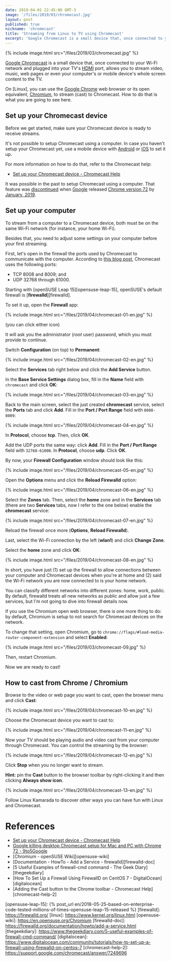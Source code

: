 ```yaml
---
date: 2019-04-01 22:45:00 GMT-3
image: '/files/2019/03/chromecast.jpg'
layout: post
published: true
nickname: 'chromecast'
title: 'Streaming from Linux to TV using Chromecast'
excerpt: 'Google Chromecast is a small device that, once connected to your Wi-Fi network and plugged into your TV’s HDMI port, allows you to stream video, music, web pages or even your computer’s or mobile device’s whole screen content to the TV. On Linux, you can use the Google Chrome web browser or its open equivalent, Chromium, to stream (cast) to Chromecast. How to do that is what you are going to see here.'
---
```


{% include image.html src="/files/2019/03/chromecast.jpg" %}

[Google Chromecast][chromecast] is a small device that, once connected to your Wi-Fi network and plugged into your TV's [HDMI] port, allows you to stream video, music, web pages or even your computer's or mobile device's whole screen content to the TV.

On [Linux], you can use the [Google Chrome][chrome] web browser or its open equivalent, [Chromium], to stream (cast) to Chromecast. How to do that is what you are going to see here.

## Set up your Chromecast device

Before we get started, make sure your Chromecast device is ready to receive streams.

It's not possible to setup Chromecast using a computer. In case you haven't setup your Chromecast yet, use a mobile device with [Android] or [iOS] to set it up.

For more information on how to do that, refer to the Chromecast help:

- [Set up your Chromecast device - Chromecast Help][chromecast-help-1]

It was possible in the past to setup Chromecast using a computer. That feature was [discontinued][9to5google] when [Google] released [Chrome version 72][chrome-72] by [January, 2019][chrome-72].

## Set up your computer

To stream from a computer to a Chromecast device, both must be on the same Wi-Fi network (for instance, your home Wi-Fi).

Besides that, you need to adjust some settings on your computer before your first streaming.

First, let's open in the firewall the ports used by Chromecast to communicate with the computer. According to [this blog post][g3rt], Chromecast uses the following ports:

- TCP 8008 and 8009; and
- UDP 32768 through 61000.

Starting with [openSUSE Leap 15][opensuse-leap-15], openSUSE's default firewall is [**firewalld**][firewalld].

To set it up, open the **Firewall** app:

{% include image.html src="/files/2019/04/chromecast-01-en.jpg" %}

(you can click either icon)

It will ask you the administrator (*root* user) password, which you must provide to continue.

Switch **Configuration** (on top) to **Permanent**:

{% include image.html src="/files/2019/04/chromecast-02-en.jpg" %}

Select the **Services** tab right below and click the **Add Service** button.

In the **Base Service Settings** dialog box, fill in the **Name** field with `chromecast` and click **OK**:

{% include image.html src="/files/2019/04/chromecast-03-en.jpg" %}

Back to the main screen, select the just created **chromecast** service, select the **Ports** tab and click **Add**. Fill in the **Port / Port Range** field with `8008-8009`:

{% include image.html src="/files/2019/04/chromecast-04-en.jpg" %}

In **Protocol**, choose **tcp**. Then, click **OK**.

Add the UDP ports the same way: click **Add**. Fill in the **Port / Port Range** field with `32768-61000`. In **Protocol**, choose **udp**. Click **OK**.

By now, your **Firewall Configuration** window should look like this:

{% include image.html src="/files/2019/04/chromecast-05-en.jpg" %}

Open the **Options** menu and click the **Reload Firewalld** option:

{% include image.html src="/files/2019/04/chromecast-06-en.jpg" %}

Select the **Zones** tab. Then, select the **home** zone and in the **Services** tab (there are two **Services** tabs, now I refer to the one below) enable the **chromecast** service:

{% include image.html src="/files/2019/04/chromecast-07-en.jpg" %}

Reload the firewall once more (**Options**, **Reload Firewalld**).

Last, select the Wi-Fi connection by the left (**wlan1**) and click **Change Zone**.

Select the **home** zone and click **OK**:

{% include image.html src="/files/2019/04/chromecast-08-en.jpg" %}

In short, you have just (1) set up the firewall to allow connections between your computer and Chromecast devices when you're at home and (2) said the Wi-Fi network you are now connected to is your home network.

You can classify different networks into different zones: home, work, public. By default, firewalld treats all new networks as public and allow just a few services, but I'm not going to dive into firewall details now.

If you use the Chromium open web browser, there is one more thing to do: by default, Chromium is setup to not search for Chromecast devices on the network.

To change that setting, open Chromium, go to `chrome://flags/#load-media-router-component-extension` and select **Enabled**:

{% include image.html src="/files/2019/03/chromecast-09.jpg" %}

Then, restart Chromium.

Now we are ready to cast!

## How to cast from Chrome / Chromium

Browse to the video or web page you want to cast, open the browser menu and click **Cast**:

{% include image.html src="/files/2019/04/chromecast-10-en.jpg" %}

Choose the Chromecast device you want to cast to:

{% include image.html src="/files/2019/04/chromecast-11-en.jpg" %}

Now your TV should be playing audio and video cast from your computer through Chromecast. You can control the streaming by the browser:

{% include image.html src="/files/2019/04/chromecast-12-en.jpg" %}

Click **Stop** when you no longer want to stream.

**Hint:** pin the **Cast** button to the browser toolbar by right-clicking it and then clicking **Always show icon**.

{% include image.html src="/files/2019/04/chromecast-13-en.jpg" %}

Follow Linux Kamarada to discover other ways you can have fun with Linux and Chromecast.

# References

- [Set up your Chromecast device - Chromecast Help][chromecast-help-1]
- [Google killing desktop Chromecast setup for Mac and PC with Chrome 72 - 9to5Google][9to5google]
- [Chromium - openSUSE Wiki][opensuse-wiki]
- [Documentation - HowTo - Add a Service - firewalld][firewalld-doc]
- [5 Useful Examples of firewall-cmd command - The Geek Diary][thegeekdiary]
- [How To Set Up a Firewall Using FirewallD on CentOS 7 - DigitalOcean][digitalocean]
- [Adding the Cast button to the Chrome toolbar - Chromecast Help][chromecast-help-2]

[chromecast]:           https://store.google.com/product/chromecast
[HDMI]:                 https://en.wikipedia.org/wiki/HDMI
[chrome]:               https://www.google.com/chrome/
[chromium]:             https://www.chromium.org/Home
[android]:              https://www.android.com/
[ios]:                  https://www.apple.com/ios/
[chromecast-help-1]:    https://support.google.com/chromecast/answer/2998456
[9to5google]:           https://9to5google.com/2018/12/30/chrome-72-killing-chromecast-setup-mac-windows/
[google]:               https://www.google.com/
[chrome-72]:            https://chromereleases.googleblog.com/2019/01/stable-channel-update-for-desktop.html
[g3rt]:                 https://blog.g3rt.nl/allow-google-chromecast-host-firewall-iptables.html
[opensuse-leap-15]:     {% post_url en/2018-05-25-based-on-enterprise-code-tested-millions-of-times-opensuse-leap-15-released %}
[firewalld]:            https://firewalld.org/
[linux]:                https://www.kernel.org/linux.html
[opensuse-wiki]:        https://en.opensuse.org/Chromium
[firewalld-doc]:        https://firewalld.org/documentation/howto/add-a-service.html
[thegeekdiary]:         https://www.thegeekdiary.com/5-useful-examples-of-firewall-cmd-command/
[digitalocean]:         https://www.digitalocean.com/community/tutorials/how-to-set-up-a-firewall-using-firewalld-on-centos-7
[chromecast-help-2]:    https://support.google.com/chromecast/answer/7249696
